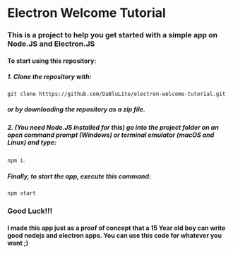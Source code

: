 # Electron Welcome Tutorial

### This is a project to help you get started with a simple app on Node.JS and Electron.JS

#### To start using this repository:
##### 1. Clone the repository with:
```git clone htttps://github.com/DaBluLite/electron-welcome-tutorial.git```
##### or by downloading the repository as a zip file.
##### 2. (You need Node.JS installed for this) go into the project folder on an open command prompt (Windows) or terminal emulator (macOS and Linux) and type:
```npm i```.
##### Finally, to start the app, execute this command:
```npm start```

### Good Luck!!!


#### I made this app just as a proof of concept that a 15 Year old boy can write good nodejs and electron apps. You can use this code for whatever you want ;)
